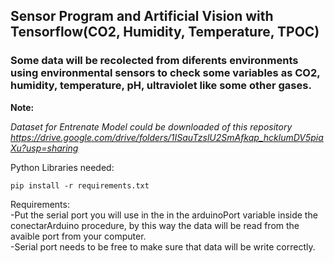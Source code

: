 ## Sensor Program and Artificial Vision with Tensorflow(CO2, Humidity, Temperature, TPOC)

### Some data will be recolected from diferents environments using environmental sensors to check some variables as CO2, humidity, temperature, pH, ultraviolet like some other gases.<br>

**Note:**

*_Dataset for Entrenate Model could be downloaded of this repository https://drive.google.com/drive/folders/1ISauTzslU2SmAfkqp_hcklumDV5piaXu?usp=sharing_*

Python Libraries needed:<br>
```
pip install -r requirements.txt
```

Requirements:<br>
-Put the serial port you will use in the in the arduinoPort variable inside the conectarArduino procedure, by this way the data will be read from the avaible port from your computer.<br>
-Serial port needs to be free to make sure that data will be write correctly.